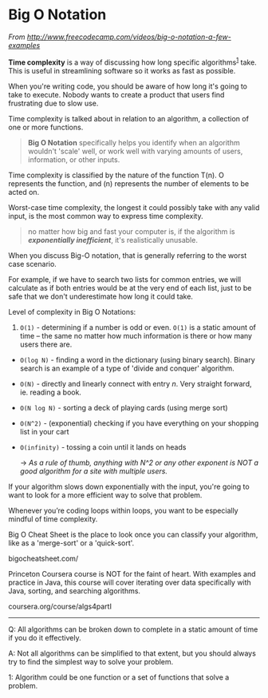 # Big O Notation

*From http://www.freecodecamp.com/videos/big-o-notation-a-few-examples*

**Time complexity** is a way of discussing how long specific algorithms<sup>[1](#1)</sup> take. This is useful in streamlining software so it works as fast as possible.

When you're writing code, you should be aware of how long it's going to take to execute. Nobody wants to create a product that users find frustrating due to slow use.

Time complexity is talked about in relation to an algorithm, a collection of one or more functions.

>**Big O Notation** specifically helps you identify when an algorithm wouldn't 'scale' well, or work well with varying amounts of users, information, or other inputs.

Time complexity is classified by the nature of the function T(n). O represents the function, and (n) represents the number of elements to be acted on.

Worst-case time complexity, the longest it could possibly take with any valid input, is the most common way to express time complexity.

>no matter how big and fast your computer is, if the algorithm is ***exponentially inefficient***, it's realistically unusable.

When you discuss Big-O notation, that is generally referring to the worst case scenario.

For example, if we have to search two lists for common entries, we will calculate as if both entries would be at the very end of each list, just to be safe that we don't underestimate how long it could take. 

Level of complexity in Big O Notations:

1. `O(1)` - determining if a number is odd or even. `O(1)` is a static amount of time – the same no matter how much information is there or how many users there are.

- `O(log N)` - finding a word in the dictionary (using binary search). Binary search is an example of a type of 'divide and conquer' algorithm.

- `O(N)` - directly and linearly connect with entry _n_. Very straight forward, ie. reading a book.

- `O(N log N)` - sorting a deck of playing cards (using merge sort)

- `O(N^2)` - (exponential) checking if you have everything on your shopping list in your cart

- `O(infinity)` - tossing a coin until it lands on heads

    → _As a rule of thumb, anything with N^2 or any other exponent is NOT a good algorithm for a site with multiple users._

If your algorithm slows down exponentially with the input, you're going to want to look for a more efficient way to solve that problem.

Whenever you’re coding loops within loops, you want to be especially mindful of time complexity.

Big O Cheat Sheet is the place to look once you can classify your algorithm, like as a 'merge-sort' or a 'quick-sort'.

bigocheatsheet.com/

Princeton Coursera course is NOT for the faint of heart. With examples and practice in Java, this course will cover iterating over data specifically with Java, sorting, and searching algorithms.

coursera.org/course/algs4partI

---

Q: All algorithms can be broken down to complete in a static amount of time if you do it effectively.

A: Not all algorithms can be simplified to that extent, but you should always try to find the simplest way to solve your problem.

<a id="1">1</a>: Algorithm could be one function or a set of functions that solve a problem.